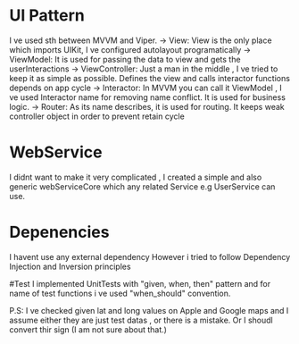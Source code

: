 # UI Pattern
I ve used sth between MVVM and Viper. 
-> View: View is the only place which imports UIKit, I ve configured autolayout programatically
-> ViewModel: It is used for passing the data to view and gets the userInteractions
-> ViewController: Just a man in the middle , I ve tried to keep it as simple as possible. Defines the view and calls interactor functions depends on app cycle
-> Interactor: In MVVM you can call it ViewModel , I ve used Interactor name for removing name conflict. It is used for business logic.
-> Router: As its name describes, it is used for routing. It keeps weak controller object in order to prevent retain cycle

# WebService
I didnt want to make it very complicated , I created a simple and also generic webServiceCore which any related Service e.g UserService can use.

# Depenencies
I havent use any external dependency
However i tried to follow Dependency Injection and Inversion principles

#Test
I implemented UnitTests with "given, when, then" pattern and for name of test functions i ve used "when_should" convention.

P.S: I ve checked given lat and long values on Apple and Google maps and I assume either they are just test datas , or there is a mistake.
Or I shoudl convert thir sign (I am not sure about that.)

